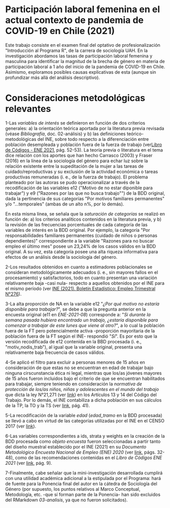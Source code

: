 # Participación laboral femenina en el actual contexto de pandemia de COVID-19 en Chile (2021)

Este trabajo consiste en el examen final del optativo de profesionalización "Introducción al Programa R", de la carrera de sociología UAH. En la investigación abordamos las tasas de participación laboral femenina y masculina para identificar la magnitud de la brecha de género en materia de participación laboral a 1 año del inicio de la pandemia de COVID-19 en Chile. Asimismo, exploramos posibles causas explicativas de esta (aunque sin profundizar más allá del análisis descriptivo).

# Consideraciones metodológicas relevantes

1-Las *variables de interés* se definieron en función de dos criterios generales: a) la orientación teórica aportada por la literatura previa revisada (véase *Bibliografía*, doc. 02-análisis) y b) las definiciones teórico-metodológicas del INE, sobre todo respecto a la diferenciación entre población desempleada y población fuera de la fuerza de trabajo (ver[Libro de Códigos - ENE 2021](https://ine.cl/docs/default-source/ocupacion-y-desocupacion/bbdd/libro-de-codigos/libro-de-c%C3%B3digos-base-ene-2021.pdf?sfvrsn=54753851_35), pág. 52-53). La teoría previa o literatura en el tema dice relación con los aportes que han hecho Carrasco (2003) y Fraser (2016) en la línea de la sociología del género para echar luz sobre la relación existente entre la supeditación de la mujer a las tareas de cuidado/reproductivas y su exclusión de la actividad económica o tareas productivas remuneradas (i. e., de la fuerza de trabajo). El problema planteado por las autoras se pudo operacionalizar a través de la recodificación de las variables e12 ("Motivo de no estar diponible para trabajar") y e9 ("Razones por las que no busca trabajo"") de la BDD original, dada la pertinencia de sus categorías "Por motivos familiares permanentes" y/o "...temporales" (ambas de un alto n%, por lo demás). 

En esta misma línea, se señala que la *saturación de categorías* se realizó en función de: a) los criterios analíticos contenidos en la literatura previa, y b) la revisión de las frecuencias porcentuales de cada categoría de las variables de interés en la BDD original. Por ejemplo, la categoría "Por responsabilidades familiares permanentes (cuidado de niños o personas dependientes)" correspondiente a la variable "Razones para no buscar empleo el último mes" posee un 23,24% de los casos válidos en la BDD original. A su vez, esta categoría posee una alta riqueza informativa para efectos de un análisis desde la sociología del género.

2-Los resultados obtenidos en cuanto a estimadores poblacionales se consideran metodológicamente adecuados (i. e., sin mayores fallos en el procesamiento) y satisfactorios, todo en cuanto presentan una variación relativamente baja -casi nula- respecto a aquellos obtenidos por el INE para el mismo período (ver [INE (2021). Boletín Estadístico: Empleo Trimestral N°276](https://www.ine.cl/docs/default-source/ocupacion-y-desocupacion/boletines/2021/pa%C3%ADs/bolet%C3%ADn-empleo-nacional-trimestre-m%C3%B3vil-julio-2021---agosto-2021---septiembre-2021.pdf)).


3-La alta proporción de NA en la variable e12 "*¿Por qué motivo no estaría disponible para trabajar?*", se debe a que la pregunta anterior en la encuesta original (e11 en *ENE-2021-08*) corresponde a: "*Si durante la semana pasada hubiera encontrado un trabajo, ¿estaría disponible para comenzar a trabajar de este lunes que viene al otro?*", a lo cual la población fuera de la FT pero potencialmente activa -proporción mayoritaria de la población fuera de la FT según el INE- respondió "*Sí*". Es por esto que la versión recodificada de e12 contenida en la BBD procesada (i. e., "motiv_nodis_trab"), al igual que la variable original, presenta una relativamente baja frecuencia de casos válidos. 

4-Se aplicó el filtro para excluir a personas menores de 15 años en consideración de que estas no se encuentran en edad de trabajar bajo ninguna cirscunstancia ética ni legal, mientras que los/as jóvenes mayores de 15 años fueron incluidos bajo el criterio de que se encuentran habilitados para trabajar, siempre teniendo en consideración la *normativa de protección de los/as niños, niñas y adolescentes en el mundo del trabajo* que dicta la ley N°21,271 (ver [link](https://www.bcn.cl/leychile/navegar?idNorma=1150357)) en los Artículos 13 y 14 del Código del Trabajo. Por lo demás, el INE contabiliza a dicha población en sus cálculos de la TP, la TO y la TS (ver [link](https://ine.cl/docs/default-source/ocupacion-y-desocupacion/bbdd/libro-de-codigos/libro-de-c%C3%B3digos-base-ene-2021.pdf?sfvrsn=54753851_35), pág. 41).

5-La recodificación de la variable *edad* (*edad_tramo* en la BDD procesada) se llevó a cabo en virtud de las categorías utilizadas por el INE en el CENSO 2017 (ver [link](https://www.ine.cl/ine-ciudadano/definiciones-estadisticas/poblacion/caracteristicas-de-la-poblacion)).

6-Las variables correspondientes a ids, strata y weights en la creación de la BDD procesada como *objeto encuesta* fueron seleccionadas a partir tanto del diseño muestral establecido por el INE (2021) en su *Documento Metodológico Encuesta Nacional de Empleo (ENE) 2020* (ver [link](https://ine.cl/docs/default-source/ocupacion-y-desocupacion/metodologia/espanol/metodolog%C3%ADa-encuesta-nacional-de-empleo-ene-2020.pdf?sfvrsn=793380e9_8), págs. 32-48), como de las recomendaciones contenidas en el *Libro de Códigos ENE 2021* (ver [link](https://ine.cl/docs/default-source/ocupacion-y-desocupacion/bbdd/libro-de-codigos/libro-de-c%C3%B3digos-base-ene-2021.pdf?sfvrsn=54753851_35), pág. 9).

7-Finalmente, cabe señalar que la mini-investigación desarrollada cumplirá con una utilidad académica adicional a la estipulada por el Programa: hará de fuente para la Ponencia final del autor en la cátedra de Sociología del Género (por supuesto, los puntos relativos al Marco Conceptual, Metodología, etc. -que sí forman parte de la Ponencia- han sido excluidos del RMarkdown *03-analisis*, ya que no fueron solicitados).

